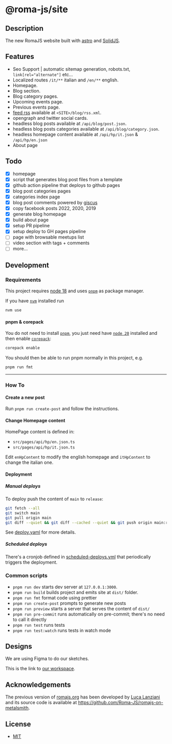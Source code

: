 # @roma-js/site

## Description

The new RomaJS website built with [astro](https://astro.build/) and [SolidJS](https://www.solidjs.com/).

## Features

- Seo Support | automatic sitemap generation, robots.txt, `link[rel="alternate"]` etc...
- Localized routes `/it/**` italian and `/en/**` english.
- Homepage.
- Blog section.
- Blog category pages.
- Upcoming events page.
- Previous events page.
- [feed rss](https://rss.com/blog/how-do-rss-feeds-work/) available at `<SITE>/blog/rss.xml`.
- opengraph and twitter social cards.
- headless blog posts available at `/api/blog/post.json`.
- headless blog posts categories available at `/api/blog/category.json`.
- headless homepage content available at `/api/hp/it.json` & `/api/hp/en.json`
- About page

## Todo

- [x] homepage
- [x] script that generates blog post files from a template
- [x] github action pipeline that deploys to github pages
- [x] blog post categories pages
- [x] categories index page
- [x] blog post comments powered by [giscus](https://giscus.app/)
- [x] copy facebook posts 2022, 2020, 2019
- [x] generate blog homepage
- [x] build about page
- [x] setup PR pipeline
- [x] setup deploy to GH pages pipeline
- [ ] page with browsable meetups list
- [ ] video section with tags + comments
- [ ] more...

## Development

### Requirements

This project requires [node 18](https://nodejs.org/en/) and uses [`pnpm`](https://pnpm.io/) as package manager.

If you have [`nvm`](https://github.com/nvm-sh/nvm) installed run

```bash
nvm use
```

#### pnpm & corepack

You do not need to install [`pnpm`](https://pnpm.io), you just need have [`node 20`](https://nodejs.org/en/) installed and then enable [`corepack`](https://nodejs.org/api/corepack.html):

```bash
corepack enable
```

You should then be able to run pnpm normally in this project, e.g.

```bash
pnpm run fmt
```

---

### How To

#### Create a new post

Run `pnpm run create-post` and follow the instructions.

#### Change Homepage content

HomePage content is defined in:

- `src/pages/api/hp/en.json.ts`
- `src/pages/api/hp/it.json.ts`

Edit `enHpContent` to modify the english homepage and `itHpContent` to change the italian one.

#### Deployment

##### Manual deploys

To deploy push the content of `main` to `release`:

```bash
git fetch --all
git switch main
git pull origin main
git diff --quiet && git diff --cached --quiet && git push origin main:release # --force push if necessary
```

See [deploy.yaml](.github/workflows/deploy.yaml) for more details.

##### Scheduled deploys

There's a cronjob defined in [scheduled-deploys.yml](.github/workflows/scheduled-deploys.yml) that
periodically triggers the deployment.

### Common scripts

- `pnpm run dev` starts dev server at `127.0.0.1:3000`.
- `pnpm run build` builds project and emits site at `dist/` folder.
- `pnpm run fmt` format code using prettier
- `pnpm run create-post` prompts to generate new posts
- `pnpm run preview` starts a server that serves the content of `dist/`
- `pnpm run pre-commit` runs automatically on pre-commit; there's no need to call it directly
- `pnpm run test` runs tests
- `pnpm run test:watch` runs tests in watch mode

## Designs

We are using Figma to do our sketches.

This is the link to [our workspace](https://www.figma.com/file/hGS1e2KtAppoY4PU7zQ53j/RomaJS.org).

## Acknowledgements

The previous version of [romajs.org](https://romajs.org/) has been developed by [Luca Lanziani](https://github.com/LucaLanziani) and its source code is available at https://github.com/Roma-JS/romajs-on-metalsmith.

## License

- [MIT](./LICENSE)
